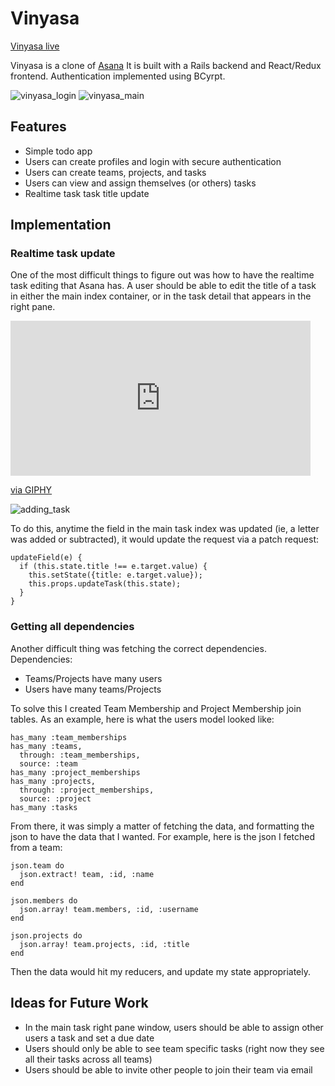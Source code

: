 # Vinyasa

[Vinyasa live](https://vinyasa.herokuapp.com/#/dashboard)

Vinyasa is a clone of [Asana](https://asana.com/?utm_source=app.asana.com&utm_campaign=app.asana.com#close)
It is built with a Rails backend and React/Redux frontend. Authentication implemented using BCyrpt.

![vinyasa_login](https://github.com/adrianhorning08/vinyasa/blob/master/vinyasa%20login.png)
![vinyasa_main](https://github.com/adrianhorning08/vinyasa/blob/master/vinyasa%20main.png)
## Features

  * Simple todo app
  * Users can create profiles and login with secure authentication
  * Users can create teams, projects, and tasks
  * Users can view and assign themselves (or others) tasks
  * Realtime task task title update

## Implementation

### Realtime task update
One of the most difficult things to figure out was how to have the realtime task editing that Asana has.
A user should be able to edit the title of a task in either the main index container, or in the task detail that appears in the right pane.

<iframe src="https://giphy.com/embed/Xop0pN6zv92avT8fRM" width="480" height="248" frameBorder="0" class="giphy-embed" allowFullScreen></iframe><p><a href="https://giphy.com/gifs/Xop0pN6zv92avT8fRM">via GIPHY</a></p>

![adding_task](https://github.com/adrianhorning08/vinyasa/blob/master/vinyasa%20adding%20a%20task.png)

To do this, anytime the field in the main task index was updated (ie, a letter was added or subtracted), it would update the request via a patch request:
```
updateField(e) {
  if (this.state.title !== e.target.value) {
    this.setState({title: e.target.value});
    this.props.updateTask(this.state);
  }
}
```

### Getting all dependencies
Another difficult thing was fetching the correct dependencies.
Dependencies:
  * Teams/Projects have many users
  * Users have many teams/Projects

To solve this I created Team Membership and Project Membership join tables. As an example, here is what the users model looked like:
```
has_many :team_memberships
has_many :teams,
  through: :team_memberships,
  source: :team
has_many :project_memberships
has_many :projects,
  through: :project_memberships,
  source: :project
has_many :tasks
```
From there, it was simply a matter of fetching the data, and formatting the json to have the data that I wanted. For example, here is the json I fetched from a team:

```
json.team do
  json.extract! team, :id, :name
end

json.members do
  json.array! team.members, :id, :username
end

json.projects do
  json.array! team.projects, :id, :title
end
```

Then the data would hit my reducers, and update my state appropriately.


## Ideas for Future Work

  * In the main task right pane window, users should be able to assign other users a task and set a due date
  * Users should only be able to see team specific tasks (right now they see all their tasks across all teams)
  * Users should be able to invite other people to join their team via email
